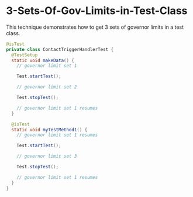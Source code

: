 # 3-Sets-Of-Gov-Limits-in-Test-Class

This technique demonstrates how to get 3 sets of governor limits in a test class.

```java
@isTest
private class ContactTriggerHandlerTest {
  @TestSetup
  static void makeData() {
    // governor limit set 1

    Test.startTest();

    // governor limit set 2

    Test.stopTest();

    // governor limit set 1 resumes
  }

  @isTest
  static void myTestMethod1() {
    // governor limit set 1 resumes

    Test.startTest();

    // governor limit set 3

    Test.stopTest();

    // governor limit set 1 resumes
  }
}
```
